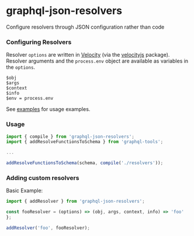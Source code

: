 # graphql-json-resolvers
Configure resolvers through JSON configuration rather than code

### Configuring Resolvers

Resolver `options` are written in [Velocity](http://velocity.apache.org/engine/1.7/vtl-reference.html) (via the [velocityjs](https://github.com/shepherdwind/velocity.js) package). Resolver arguments and the `process.env` object are available as variables in the `options`.
```
$obj
$args
$context
$info
$env = process.env
```

See [examples](https://github.com/jdolle/graphql-json-resolvers/tree/master/examples) for usage examples.

### Usage
```javascript
import { compile } from 'graphql-json-resolvers';
import { addResolveFunctionsToSchema } from 'graphql-tools';

...

addResolveFunctionsToSchema(schema, compile('./resolvers'));
```

### Adding custom resolvers

Basic Example:
```javascript
import { addResolver } from 'graphql-json-resolvers';

const fooResolver = (options) => (obj, args, context, info) => 'foo'
};

addResolver('foo', fooResolver);

```

